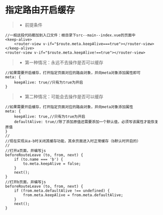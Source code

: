 # 指定路由开启缓存
> * 前提条件
>>
	//一般这段代码都加到入口文件：根目录下src--main--index.vue的页面中
	<keep-alive>
    	<router-view v-if="$route.meta.keepAlive===true"></router-view>
    </keep-alive>
    <router-view v-if="$route.meta.keepAlive!==true"></router-view>
>
> * 第一种情况：永远不去操作是否可以缓存
>>
	//如果需要开启缓存，打开指定页面对应的路由对象，并向meta对象添加属性即可
	meta: {
    	keepAlive: true//只有为true为开启
    }
>
> * 第二种情况：可能会去操作是否可以缓存
>>
	//如果需要开启缓存，打开指定页面对应的路由对象，并向meta对象添加属性
	meta: {
    	keepAlive: true,//只有为true为开启
        defaultAlive: true//除了添加原值还需要添加一个默认值，必须写该属性才能恢复原值
    }
	//
	//现在实现从a-b时关闭其缓存功能，其余页面进入时正常缓存（b默认时开启的）
	//
	//打开a页面，并编写js
	beforeRouteLeave (to, from, next) {
		if (to.name === 'b') {
			to.meta.keepAlive = false;
		}
		next();
	}
	//打开b页面，并编写js
	beforeRouteLeave (to, from, next) {
		if (from.meta.defaultAlive !== undefined) {
			from.meta.keepAlive = from.meta.defaultAlive;
		}
		next();
	}
>